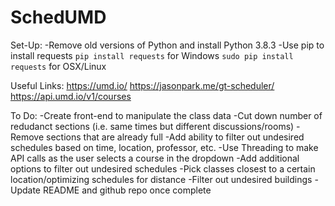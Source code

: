 # SchedUMD
Set-Up:
-Remove old versions of Python and install Python 3.8.3
-Use pip to install requests
    `pip install requests` for Windows
    `sudo pip install requests` for OSX/Linux

Useful Links:
https://umd.io/
https://jasonpark.me/gt-scheduler/
https://api.umd.io/v1/courses

To Do:
-Create front-end to manipulate the class data
-Cut down number of redudanct sections (i.e. same times but different discussions/rooms)
-Remove sections that are already full
-Add ability to filter out undesired schedules based on time, location, professor, etc.
-Use Threading to make API calls as the user selects a course in the dropdown
-Add additional options to filter out undesired schedules
-Pick classes closest to a certain location/optimizing schedules for distance
-Filter out undesired buildings
-Update README and github repo once complete